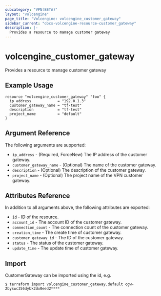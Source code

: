 ```yaml
---
subcategory: "VPN(BETA)"
layout: "volcengine"
page_title: "Volcengine: volcengine_customer_gateway"
sidebar_current: "docs-volcengine-resource-customer_gateway"
description: |-
  Provides a resource to manage customer gateway
---
```

# volcengine_customer_gateway
Provides a resource to manage customer gateway
## Example Usage
```hcl
resource "volcengine_customer_gateway" "foo" {
  ip_address            = "192.0.1.3"
  customer_gateway_name = "tf-test"
  description           = "tf-test"
  project_name          = "default"
}
```
## Argument Reference
The following arguments are supported:
* `ip_address` - (Required, ForceNew) The IP address of the customer gateway.
* `customer_gateway_name` - (Optional) The name of the customer gateway.
* `description` - (Optional) The description of the customer gateway.
* `project_name` - (Optional) The project name of the VPN customer gateway.

## Attributes Reference
In addition to all arguments above, the following attributes are exported:
* `id` - ID of the resource.
* `account_id` - The account ID of the customer gateway.
* `connection_count` - The connection count of the customer gateway.
* `creation_time` - The create time of customer gateway.
* `customer_gateway_id` - The ID of the customer gateway.
* `status` - The status of the customer gateway.
* `update_time` - The update time of customer gateway.


## Import
CustomerGateway can be imported using the id, e.g.
```
$ terraform import volcengine_customer_gateway.default cgw-2byswc356dybk2dx0eed2****
```

